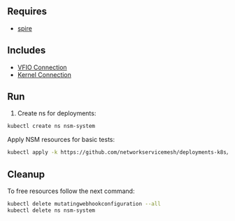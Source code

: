 ## Requires

- [spire](../spire)

## Includes

- [VFIO Connection](../use-cases/Vfio2Noop)
- [Kernel Connection](../use-cases/SriovKernel2Noop)

## Run

1. Create ns for deployments:
```bash
kubectl create ns nsm-system
```

Apply NSM resources for basic tests:
```bash
kubectl apply -k https://github.com/networkservicemesh/deployments-k8s/examples/sriov?ref=5eef6b60aeccaafc4f3caac0a4b3fc2fcf32ab16
```

## Cleanup

To free resources follow the next command:
```bash
kubectl delete mutatingwebhookconfiguration --all
kubectl delete ns nsm-system
```

